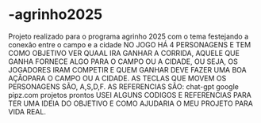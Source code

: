 # -agrinho2025
Projeto realizado para o programa agrinho 2025 com o tema festejando a conexão entre o campo e a cidade 
NO JOGO HÁ 4 PERSONAGENS E TEM COMO OBJETIVO VER QUAAL IRA GANHAR A CORRIDA, AQUELE QUE GANHA FORNECE ALGO PARA O CAMPO OU A CIDADE, OU SEJA, OS JOGADORES IRAM COMPETIR E QUEM GANHAR DEVE FAZER UMA BOA AÇÃOPARA O CAMPO OU A CIDADE.
AS TECLAS QUE MOVEM OS PERSONAGENS SÃO, A,S,D,F.
AS REFERENCIAS SÃO:
chat-gpt
google
pipz.com
projetos prontos 
USEI ALGUNS CODIGOS E REFERENCIAS PARA TER UMA IDEIA DO OBJETIVO E COMO AJUDARIA O MEU PROJETO PARA VIDA REAL.
